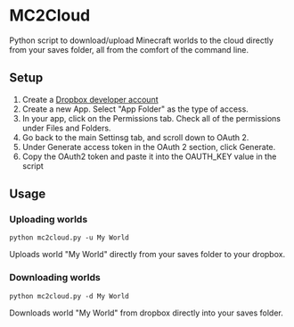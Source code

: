 # MC2Cloud
Python script to download/upload Minecraft worlds to the cloud directly from your saves folder, all from the comfort of the command line.

## Setup
1) Create a [Dropbox developer account](https://www.dropbox.com/lp/developers)
2) Create a new App. Select "App Folder" as the type of access.
3) In your app, click on the Permissions tab. Check all of the permissions under Files and Folders.
4) Go back to the main Settinsg tab, and scroll down to OAuth 2.
5) Under Generate access token in the OAuth 2 section, click Generate.
6) Copy the OAuth2 token and paste it into the OAUTH_KEY value in the script

## Usage
### Uploading worlds
```
python mc2cloud.py -u My World
```
Uploads world "My World" directly from your saves folder to your dropbox.

### Downloading worlds
```
python mc2cloud.py -d My World
```
Downloads world "My World" from dropbox directly into your saves folder.
